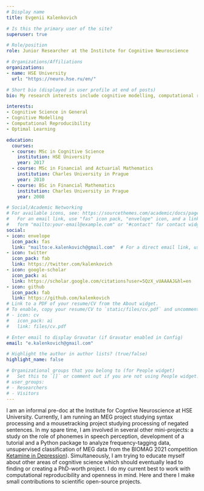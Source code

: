 ```yaml
---
# Display name
title: Evgenii Kalenkovich

# Is this the primary user of the site?
superuser: true

# Role/position
role: Junior Researcher at the Institute for Cognitive Neuroscience

# Organizations/Affiliations
organizations:
- name: HSE University
  url: "https://neuro.hse.ru/en/"

# Short bio (displayed in user profile at end of posts)
bio: My research interests include cognitive modelling, computational reproducibility, and optimal learning.

interests:
- Cognitive Science in General
- Cognitive Modelling
- Computational Reproducibility
- Optimal Learning

education:
  courses:
  - course: MSc in Cognitive Science
    institution: HSE University
    year: 2017
  - course: MSc in Financial and Actuarial Mathematics
    institution: Charles University in Prague
    year: 2010
  - course: BSc in Financial Mathematics
    institution: Charles University in Prague
    year: 2008

# Social/Academic Networking
# For available icons, see: https://sourcethemes.com/academic/docs/page-builder/#icons
#   For an email link, use "fas" icon pack, "envelope" icon, and a link in the
#   form "mailto:your-email@example.com" or "#contact" for contact widget.
social:
- icon: envelope
  icon_pack: fas
  link: "mailto:e.kalenkovich@gmail.com"  # For a direct email link, use "mailto:test@example.org".
- icon: twitter
  icon_pack: fab
  link: https://twitter.com/kalenkovich
- icon: google-scholar
  icon_pack: ai
  link: https://scholar.google.com/citations?user=5QzX_vUAAAAJ&hl=en
- icon: github
  icon_pack: fab
  link: https://github.com/kalenkovich
# Link to a PDF of your resume/CV from the About widget.
# To enable, copy your resume/CV to `static/files/cv.pdf` and uncomment the lines below.
# - icon: cv
#   icon_pack: ai
#   link: files/cv.pdf

# Enter email to display Gravatar (if Gravatar enabled in Config)
email: "e.kalenkovich@gmail.com"

# Highlight the author in author lists? (true/false)
highlight_name: false

# Organizational groups that you belong to (for People widget)
#   Set this to `[]` or comment out if you are not using People widget.
# user_groups:
# - Researchers
# - Visitors
---
```


I am an informal pre-doc at the Institute for Cogntive Neuroscience at HSE University.
Currently, I am running an MEG project studying syntax processing and a mousetracking project studying processing of negated sentences.
In my spare time, I am involved in several other mini-projects: a study on the role of phonemes in speech perception, development of a tutorial and a Python package to analyze frequency-tagging data, unsupervised classification of MEG data from the BIOMAG 2021 competition [Ketamine in Depression](https://www.biomag2020.org/awards/data-analysis-competitions/)).
Simultaneously, I am trying to educate myself about other areas of cognitive science which should eventually lead to finding or creating a PhD-worth project.
I do my current best to work with computational reproducibility and openness in mind. 
Here and there I make small contributions to scientific open-source projects.
